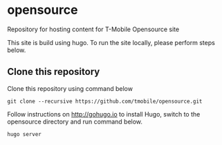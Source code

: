 # opensource
Repository for hosting content for T-Mobile Opensource site

This site is build using hugo. To run the site locally, please perform steps below.

## Clone this repository
Clone this repository using command below
```
git clone --recursive https://github.com/tmobile/opensource.git

```

Follow instructions on http://gohugo.io to install Hugo, switch to the opensource directory and run command below.

```
hugo server
```

